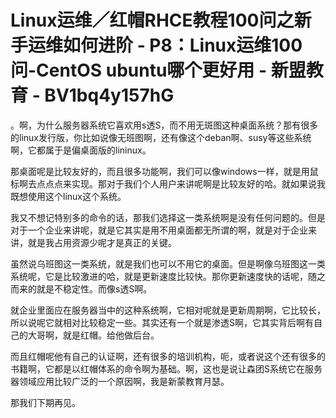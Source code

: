 # Linux运维／红帽RHCE教程100问之新手运维如何进阶 - P8：Linux运维100问-CentOS ubuntu哪个更好用 - 新盟教育 - BV1bq4y157hG

。啊，为什么服务器系统它喜欢用s透S，而不用无斑图这种桌面系统？那有很多的linux发行版，你比如说像无班图啊，还有像这个deban啊、susy等这些系统啊，它都属于是偏桌面版的lininux。

那桌面呢是比较友好的，而且很多功能啊，我们可以像windows一样，就是用鼠标啊去点点点来实现。那对于我们个人用户来讲呢啊是比较友好的哈。就如果说我既想使用这个linux这个系统。

我又不想记特别多的命令的话，那我们选择这一类系统啊是没有任何问题的。但是对于一个企业来讲呢，就是它其实是用不用桌面都无所谓的啊，就是对于企业来讲，就是我占用资源少呢才是真正的关键。

虽然说乌班图这一类系统，就是我们也可以不用它的桌面。但是啊像乌班图这一类系统呢，它是比较激进的哈，就是更新速度比较快。那你更新速度快的话呢，随之而来的就是不稳定性。而像s透S啊。

就企业里面应在服务器当中的这种系统啊，它相对呢就是更新周期啊，它比较长，所以说呢它就相对比较稳定一些。其实还有一个就是渗透S啊，它其实背后啊有自己的大哥啊，就是红帽。给他做后台。

而且红帽呢他有自己的认证啊，还有很多的培训机构，呃，或者说这个还有很多的书籍啊，它都是以红帽体系的命令啊为基础。啊，这也是说让森团S系统它在服务器领域应用比较广泛的一个原因啊，我是新蒙教育月瑟。

那我们下期再见。